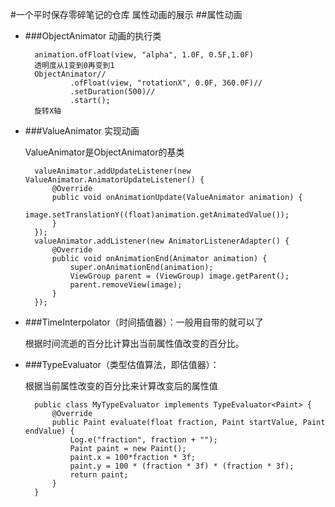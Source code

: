 #一个平时保存零碎笔记的仓库
属性动画的展示
##属性动画
+ ###ObjectAnimator 动画的执行类
		
		animation.ofFloat(view, "alpha", 1.0F, 0.5F,1.0F)
		透明度从1变到0再变到1
		ObjectAnimator//
                .ofFloat(view, "rotationX", 0.0F, 360.0F)//
                .setDuration(500)//
                .start();
		旋转X轴

+ ###ValueAnimator 实现动画

	ValueAnimator是ObjectAnimator的基类

		valueAnimator.addUpdateListener(new ValueAnimator.AnimatorUpdateListener() {
            @Override
            public void onAnimationUpdate(ValueAnimator animation) {
                image.setTranslationY((float)animation.getAnimatedValue());
            }
        });
        valueAnimator.addListener(new AnimatorListenerAdapter() {
            @Override
            public void onAnimationEnd(Animator animation) {
                super.onAnimationEnd(animation);
                ViewGroup parent = (ViewGroup) image.getParent();
                parent.removeView(image);
            }
        });
		
+ ###TimeInterpolator（时间插值器）：一般用自带的就可以了

	根据时间流逝的百分比计算出当前属性值改变的百分比。

+ ###TypeEvaluator（类型估值算法，即估值器）： 

	根据当前属性改变的百分比来计算改变后的属性值
		
		public class MyTypeEvaluator implements TypeEvaluator<Paint> {
		    @Override
		    public Paint evaluate(float fraction, Paint startValue, Paint endValue) {
		        Log.e("fraction", fraction + "");
		        Paint paint = new Paint();
		        paint.x = 100*fraction * 3f;
		        paint.y = 100 * (fraction * 3f) * (fraction * 3f);
		        return paint;
		    }
		}		

